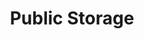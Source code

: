 ---
title: "Public Storage"
url: /vancouver/public-storage-southeast-mill-plain-boulevard/
shop: storage rental
---